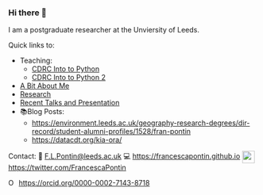 ### Hi there 👋
<!----![alt text](https://francescapontin.github.io/assets/images/6666ebe8-cf33-4a4c-9fcc-ad1f90d73ed8-1-105-c-676x675.jpg)-->
I am a postgraduate researcher at the Unviersity of Leeds.

Quick links to:
* Teaching: 
  * [CDRC Into to Python](https://github.com/FrancescaPontin/CDRC_Python_day_1)
  * [CDRC Into to Python 2](https://github.com/FrancescaPontin/CDRC_Python_day_2)
* [A Bit About Me](https://francescapontin.github.io/about_me.html)
* [Research](https://francescapontin.github.io/research_projects.html)
* [Recent Talks and Presentation](https://francescapontin.github.io/talks_presentations.html)
* :books:Blog Posts:
  * https://environment.leeds.ac.uk/geography-research-degrees/dir-record/student-alumni-profiles/1528/fran-pontin
  * https://datacdt.org/kia-ora/


Contact:
:e-mail: F.L.Pontin@leeds.ac.uk
:computer: https://francescapontin.github.io
 <img src ="http://assets.stickpng.com/images/580b57fcd9996e24bc43c53e.png" height="25" style="vertical-align:bottom"> https://twitter.com/FrancescaPontin

<div itemscope itemtype="https://schema.org/Person"><a itemprop="sameAs" content="https://orcid.org/0000-0002-7143-8718" href="https://orcid.org/0000-0002-7143-8718" target="orcid.widget" rel="me noopener noreferrer" style="vertical-align:top;"><img src="https://orcid.org/sites/default/files/images/orcid_16x16.png" style="width:1em;margin-right:.5em;" alt="ORCID iD icon">https://orcid.org/0000-0002-7143-8718</a></div>
